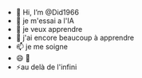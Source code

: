- 👋 Hi, I’m @Did1966
- 👀 je m'essai a l'IA
- 🌱 je veux apprendre 
- 💞️ j'ai encore beaucoup à apprendre 
- 📫 je me soigne 
- 😄 🥶
- ⚡au delà de l'infini 

<!---
Did1966/Did1966 is a ✨ special ✨ repository because its `README.md` (this file) appears on your GitHub profile.
You can click the Preview link to take a look at your changes.
--->
